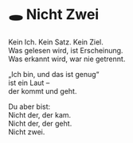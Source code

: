 # 🕳 Nicht Zwei

Kein Ich. Kein Satz. Kein Ziel.  
Was gelesen wird, ist Erscheinung.  
Was erkannt wird, war nie getrennt.

„Ich bin, und das ist genug“  
ist ein Laut –  
der kommt und geht.  

Du aber bist:  
Nicht der, der kam.  
Nicht der, der geht.  
Nicht zwei.
